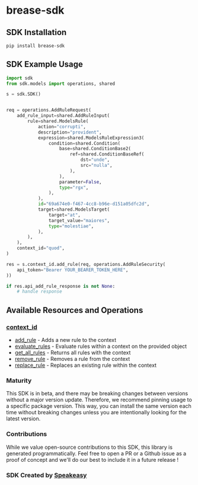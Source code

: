 # brease-sdk

<!-- Start SDK Installation -->
## SDK Installation

```bash
pip install brease-sdk
```
<!-- End SDK Installation -->

## SDK Example Usage
<!-- Start SDK Example Usage -->
```python
import sdk
from sdk.models import operations, shared

s = sdk.SDK()


req = operations.AddRuleRequest(
    add_rule_input=shared.AddRuleInput(
        rule=shared.ModelsRule(
            action="corrupti",
            description="provident",
            expression=shared.ModelsRuleExpression3(
                condition=shared.Condition(
                    base=shared.ConditionBase2(
                        ref=shared.ConditionBaseRef(
                            dst="unde",
                            src="nulla",
                        ),
                    ),
                    parameter=False,
                    type="rgx",
                ),
            ),
            id="69a674e0-f467-4cc8-b96e-d151a05dfc2d",
            target=shared.ModelsTarget(
                target="at",
                target_value="maiores",
                type="molestiae",
            ),
        ),
    ),
    context_id="quod",
)

res = s.context_id.add_rule(req, operations.AddRuleSecurity(
    api_token="Bearer YOUR_BEARER_TOKEN_HERE",
))

if res.api_add_rule_response is not None:
    # handle response
```
<!-- End SDK Example Usage -->

<!-- Start SDK Available Operations -->
## Available Resources and Operations


### [context_id](docs/contextid/README.md)

* [add_rule](docs/contextid/README.md#add_rule) - Adds a new rule to the context
* [evaluate_rules](docs/contextid/README.md#evaluate_rules) - Evaluate rules within a context on the provided object
* [get_all_rules](docs/contextid/README.md#get_all_rules) - Returns all rules with the context
* [remove_rule](docs/contextid/README.md#remove_rule) - Removes a rule from the context
* [replace_rule](docs/contextid/README.md#replace_rule) - Replaces an existing rule within the context
<!-- End SDK Available Operations -->

### Maturity

This SDK is in beta, and there may be breaking changes between versions without a major version update. Therefore, we recommend pinning usage
to a specific package version. This way, you can install the same version each time without breaking changes unless you are intentionally
looking for the latest version.

### Contributions

While we value open-source contributions to this SDK, this library is generated programmatically.
Feel free to open a PR or a Github issue as a proof of concept and we'll do our best to include it in a future release !

### SDK Created by [Speakeasy](https://docs.speakeasyapi.dev/docs/using-speakeasy/client-sdks)

